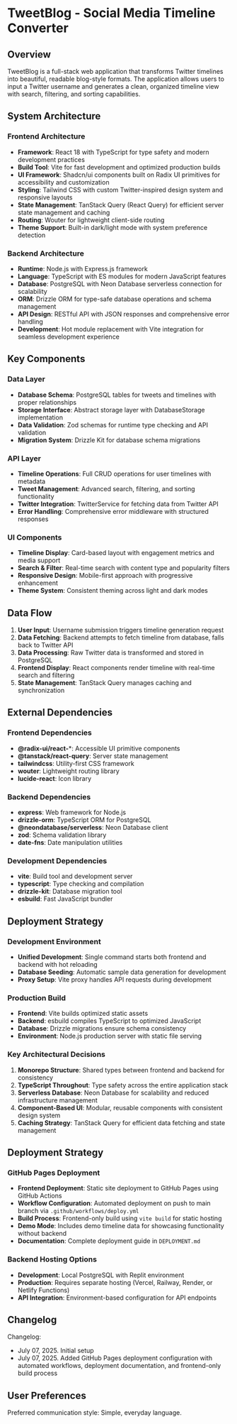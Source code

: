 # TweetBlog - Social Media Timeline Converter

## Overview

TweetBlog is a full-stack web application that transforms Twitter timelines into beautiful, readable blog-style formats. The application allows users to input a Twitter username and generates a clean, organized timeline view with search, filtering, and sorting capabilities.

## System Architecture

### Frontend Architecture
- **Framework**: React 18 with TypeScript for type safety and modern development practices
- **Build Tool**: Vite for fast development and optimized production builds
- **UI Framework**: Shadcn/ui components built on Radix UI primitives for accessibility and customization
- **Styling**: Tailwind CSS with custom Twitter-inspired design system and responsive layouts
- **State Management**: TanStack Query (React Query) for efficient server state management and caching
- **Routing**: Wouter for lightweight client-side routing
- **Theme Support**: Built-in dark/light mode with system preference detection

### Backend Architecture
- **Runtime**: Node.js with Express.js framework
- **Language**: TypeScript with ES modules for modern JavaScript features
- **Database**: PostgreSQL with Neon Database serverless connection for scalability
- **ORM**: Drizzle ORM for type-safe database operations and schema management
- **API Design**: RESTful API with JSON responses and comprehensive error handling
- **Development**: Hot module replacement with Vite integration for seamless development experience

## Key Components

### Data Layer
- **Database Schema**: PostgreSQL tables for tweets and timelines with proper relationships
- **Storage Interface**: Abstract storage layer with DatabaseStorage implementation
- **Data Validation**: Zod schemas for runtime type checking and API validation
- **Migration System**: Drizzle Kit for database schema migrations

### API Layer
- **Timeline Operations**: Full CRUD operations for user timelines with metadata
- **Tweet Management**: Advanced search, filtering, and sorting functionality
- **Twitter Integration**: TwitterService for fetching data from Twitter API
- **Error Handling**: Comprehensive error middleware with structured responses

### UI Components
- **Timeline Display**: Card-based layout with engagement metrics and media support
- **Search & Filter**: Real-time search with content type and popularity filters
- **Responsive Design**: Mobile-first approach with progressive enhancement
- **Theme System**: Consistent theming across light and dark modes

## Data Flow

1. **User Input**: Username submission triggers timeline generation request
2. **Data Fetching**: Backend attempts to fetch timeline from database, falls back to Twitter API
3. **Data Processing**: Raw Twitter data is transformed and stored in PostgreSQL
4. **Frontend Display**: React components render timeline with real-time search and filtering
5. **State Management**: TanStack Query manages caching and synchronization

## External Dependencies

### Frontend Dependencies
- **@radix-ui/react-***: Accessible UI primitive components
- **@tanstack/react-query**: Server state management
- **tailwindcss**: Utility-first CSS framework
- **wouter**: Lightweight routing library
- **lucide-react**: Icon library

### Backend Dependencies
- **express**: Web framework for Node.js
- **drizzle-orm**: TypeScript ORM for PostgreSQL
- **@neondatabase/serverless**: Neon Database client
- **zod**: Schema validation library
- **date-fns**: Date manipulation utilities

### Development Dependencies
- **vite**: Build tool and development server
- **typescript**: Type checking and compilation
- **drizzle-kit**: Database migration tool
- **esbuild**: Fast JavaScript bundler

## Deployment Strategy

### Development Environment
- **Unified Development**: Single command starts both frontend and backend with hot reloading
- **Database Seeding**: Automatic sample data generation for development
- **Proxy Setup**: Vite proxy handles API requests during development

### Production Build
- **Frontend**: Vite builds optimized static assets
- **Backend**: esbuild compiles TypeScript to optimized JavaScript
- **Database**: Drizzle migrations ensure schema consistency
- **Environment**: Node.js production server with static file serving

### Key Architectural Decisions

1. **Monorepo Structure**: Shared types between frontend and backend for consistency
2. **TypeScript Throughout**: Type safety across the entire application stack
3. **Serverless Database**: Neon Database for scalability and reduced infrastructure management
4. **Component-Based UI**: Modular, reusable components with consistent design system
5. **Caching Strategy**: TanStack Query for efficient data fetching and state management

## Deployment Strategy

### GitHub Pages Deployment
- **Frontend Deployment**: Static site deployment to GitHub Pages using GitHub Actions
- **Workflow Configuration**: Automated deployment on push to main branch via `.github/workflows/deploy.yml`
- **Build Process**: Frontend-only build using `vite build` for static hosting
- **Demo Mode**: Includes demo timeline data for showcasing functionality without backend
- **Documentation**: Complete deployment guide in `DEPLOYMENT.md`

### Backend Hosting Options
- **Development**: Local PostgreSQL with Replit environment
- **Production**: Requires separate hosting (Vercel, Railway, Render, or Netlify Functions)
- **API Integration**: Environment-based configuration for API endpoints

## Changelog

Changelog:
- July 07, 2025. Initial setup
- July 07, 2025. Added GitHub Pages deployment configuration with automated workflows, deployment documentation, and frontend-only build process

## User Preferences

Preferred communication style: Simple, everyday language.